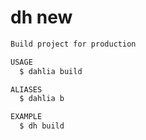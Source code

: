 # dh new

```bash
Build project for production

USAGE
  $ dahlia build

ALIASES
  $ dahlia b

EXAMPLE
  $ dh build
```

